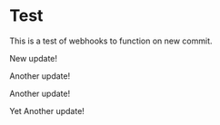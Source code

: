 # Test

This is a test of webhooks to function on new commit.

New update!

Another update!

Another update!

Yet Another update!
